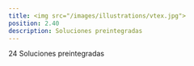 ```yaml
---
title: <img src="/images/illustrations/vtex.jpg">
position: 2.40
description: Soluciones preintegradas
---
```


24 Soluciones preintegradas
